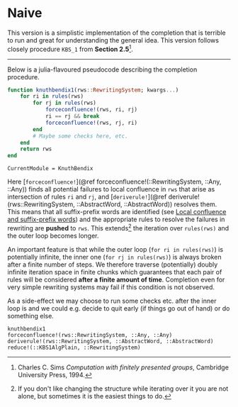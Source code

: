 # Naive

This version is a simplistic implementation of the completion that is terrible
to run and great for understanding the general idea. This version follows
closely procedure `KBS_1` from **Section 2.5**[^Sims1994].

----

Below is a julia-flavoured pseudocode describing the completion procedure.

```julia
function knuthbendix1(rws::RewritingSystem; kwargs...)
    for ri in rules(rws)
        for rj in rules(rws)
            forceconfluence!(rws, ri, rj)
            ri == rj && break
            forceconfluence!(rws, rj, ri)
        end
        # Maybe some checks here, etc.
    end
    return rws
end
```

```@meta
CurrentModule = KnuthBendix
```

Here [`forceconfluence!`](@ref
forceconfluence!(::RewritingSystem, ::Any, ::Any))
finds all potential failures to local confluence in `rws` that arise as
intersection of rules `ri` and `rj`, and [`deriverule!`](@ref
deriverule!(rws::RewritingSystem, ::AbstractWord, ::AbstractWord))
resolves them. This means that all suffix-prefix words are identified
(see [Local confluence and suffix-prefix words](@ref)) and the appropriate
rules to resolve the failures in rewriting are **pushed** to `rws`.
This extends[^1] the iteration over `rules(rws)` and the outer loop becomes
longer.

An important feature is that while the outer loop (`for ri in rules(rws)`) is
potentially infinite, the inner one (`for rj in rules(rws)`) is always broken
after a finite number of steps. We therefore traverse (potentially) doubly
infinite iteration space in finite chunks which guarantees that each pair of
rules will be considered **after a finite amount of time**. Completion even for
very simple rewriting systems may fail if this condition is not observed.

As a side-effect we may choose to run some checks etc. after the inner loop is
and we could e.g. decide to quit early (if things go out of hand) or do
something else.

```@docs
knuthbendix1
forceconfluence!(rws::RewritingSystem, ::Any, ::Any)
deriverule!(rws::RewritingSystem, ::AbstractWord, ::AbstractWord)
reduce!(::KBS1AlgPlain, ::RewritingSystem)
```

[^1]: If you don't like changing the structure while iterating over it you are
      not alone, but sometimes it is the easiest things to do.

[^Sims1994]: Charles C. Sims _Computation with finitely presented groups_,
             Cambridge University Press, 1994.
